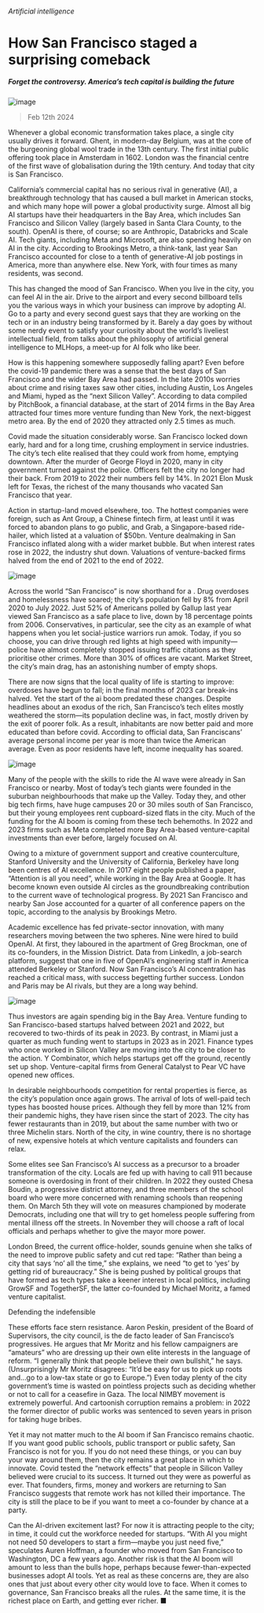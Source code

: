 ###### Artificial intelligence
# How San Francisco staged a surprising comeback 
##### Forget the controversy. America’s tech capital is building the future 
![image](images/20240217_FNP002.jpg) 
> Feb 12th 2024 
Whenever a global economic transformation takes place, a single city usually drives it forward. Ghent, in modern-day Belgium, was at the core of the burgeoning global wool trade in the 13th century. The first initial public offering took place in Amsterdam in 1602. London was the financial centre of the first wave of globalisation during the 19th century. And today that city is San Francisco. 
California’s commercial capital has no serious rival in generative  (AI), a breakthrough technology that has caused a bull market in American stocks, and which many hope will power a global productivity surge. Almost all big AI startups have their headquarters in the Bay Area, which includes San Francisco and Silicon Valley (largely based in Santa Clara County, to the south). OpenAI is there, of course; so are Anthropic, Databricks and Scale AI. Tech giants, including Meta and Microsoft, are also spending heavily on AI in the city. According to Brookings Metro, a think-tank, last year San Francisco accounted for close to a tenth of generative-AI job postings in America, more than anywhere else. New York, with four times as many residents, was second. 
This has changed the mood of San Francisco. When you live in the city, you can feel AI in the air. Drive to the airport and every second billboard tells you the various ways in which your business can improve by adopting AI. Go to a party and every second guest says that they are working on the tech or in an industry being transformed by it. Barely a day goes by without some nerdy event to satisfy your curiosity about the world’s liveliest intellectual field, from talks about the philosophy of artificial general intelligence to MLHops, a meet-up for AI folk who like beer. 
How is this happening somewhere supposedly falling apart? Even before the covid-19 pandemic there was a sense that the best days of San Francisco and the wider Bay Area had passed. In the late 2010s worries about crime and rising taxes saw other cities, including Austin, Los Angeles and Miami, hyped as the “next Silicon Valley”. According to data compiled by PitchBook, a financial database, at the start of 2014 firms in the Bay Area attracted four times more venture funding than New York, the next-biggest metro area. By the end of 2020 they attracted only 2.5 times as much.
Covid made the situation considerably worse. San Francisco locked down early, hard and for a long time, crushing employment in service industries. The city’s tech elite realised that they could work from home, emptying downtown. After the murder of George Floyd in 2020, many in city government turned against the police. Officers felt the city no longer had their back. From 2019 to 2022 their numbers fell by 14%. In 2021 Elon Musk left for Texas, the richest of the many thousands who vacated San Francisco that year. 
Action in startup-land moved elsewhere, too. The hottest companies were foreign, such as Ant Group, a Chinese fintech firm, at least until it was forced to abandon plans to go public, and Grab, a Singapore-based ride-hailer, which listed at a valuation of $50bn. Venture dealmaking in San Francisco inflated along with a wider market bubble. But when interest rates rose in 2022, the industry shut down. Valuations of venture-backed firms halved from the end of 2021 to the end of 2022.
![image](images/20240217_FNC371.png) 

Across the world “San Francisco” is now shorthand for a . Drug overdoses and homelessness have soared; the city’s population fell by 8% from April 2020 to July 2022. Just 52% of Americans polled by Gallup last year viewed San Francisco as a safe place to live, down by 18 percentage points from 2006. Conservatives, in particular, see the city as an example of what happens when you let social-justice warriors run amok. Today, if you so choose, you can drive through red lights at high speed with impunity—police have almost completely stopped issuing traffic citations as they prioritise other crimes. More than 30% of offices are vacant. Market Street, the city’s main drag, has an astonishing number of empty shops.
There are now signs that the local quality of life is starting to improve: overdoses have begun to fall; in the final months of 2023 car break-ins halved. Yet the start of the ai boom predated these changes. Despite headlines about an exodus of the rich, San Francisco’s tech elites mostly weathered the storm—its population decline was, in fact, mostly driven by the exit of poorer folk. As a result, inhabitants are now better paid and more educated than before covid. According to official data, San Franciscans’ average personal income per year is more than twice the American average. Even as poor residents have left, income inequality has soared.
![image](images/20240217_FNC372.png) 

Many of the people with the skills to ride the AI wave were already in San Francisco or nearby. Most of today’s tech giants were founded in the suburban neighbourhoods that make up the Valley. Today they, and other big tech firms, have huge campuses 20 or 30 miles south of San Francisco, but their young employees rent cupboard-sized flats in the city. Much of the funding for the AI boom is coming from these tech behemoths. In 2022 and 2023 firms such as Meta completed more Bay Area-based venture-capital investments than ever before, largely focused on AI. 
Owing to a mixture of government support and creative counterculture, Stanford University and the University of California, Berkeley have long been centres of AI excellence. In 2017 eight people published a paper, “Attention is all you need”, while working in the Bay Area at Google. It has become known even outside AI circles as the groundbreaking contribution to the current wave of technological progress. By 2021 San Francisco and nearby San Jose accounted for a quarter of all conference papers on the topic, according to the analysis by Brookings Metro. 
Academic excellence has fed private-sector innovation, with many researchers moving between the two spheres. Nine were hired to build OpenAI. At first, they laboured in the apartment of Greg Brockman, one of its co-founders, in the Mission District. Data from LinkedIn, a job-search platform, suggest that one in five of OpenAI’s engineering staff in America attended Berkeley or Stanford. Now San Francisco’s AI concentration has reached a critical mass, with success begetting further success. London and Paris may be AI rivals, but they are a long way behind. 
![image](images/20240217_FNC374.png) 

Thus investors are again spending big in the Bay Area. Venture funding to San Francisco-based startups halved between 2021 and 2022, but recovered to two-thirds of its peak in 2023. By contrast, in Miami just a quarter as much funding went to startups in 2023 as in 2021. Finance types who once worked in Silicon Valley are moving into the city to be closer to the action. Y Combinator, which helps startups get off the ground, recently set up shop. Venture-capital firms from General Catalyst to Pear VC have opened new offices. 
In desirable neighbourhoods competition for rental properties is fierce, as the city’s population once again grows. The arrival of lots of well-paid tech types has boosted house prices. Although they fell by more than 12% from their pandemic highs, they have risen since the start of 2023. The city has fewer restaurants than in 2019, but about the same number with two or three Michelin stars. North of the city, in wine country, there is no shortage of new, expensive hotels at which venture capitalists and founders can relax.
Some elites see San Francisco’s AI success as a precursor to a broader transformation of the city. Locals are fed up with having to call 911 because someone is overdosing in front of their children. In 2022 they ousted Chesa Boudin, a progressive district attorney, and three members of the school board who were more concerned with renaming schools than reopening them. On March 5th they will vote on measures championed by moderate Democrats, including one that will try to get homeless people suffering from mental illness off the streets. In November they will choose a raft of local officials and perhaps whether to give the mayor more power. 
London Breed, the current office-holder, sounds genuine when she talks of the need to improve public safety and cut red tape: “Rather than being a city that says ‘no’ all the time,” she explains, we need “to get to ‘yes’ by getting rid of bureaucracy.” She is being pushed by political groups that have formed as tech types take a keener interest in local politics, including GrowSF and TogetherSF, the latter co-founded by Michael Moritz, a famed venture capitalist.
Defending the indefensible
These efforts face stern resistance. Aaron Peskin, president of the Board of Supervisors, the city council, is the de facto leader of San Francisco’s progressives. He argues that Mr Moritz and his fellow campaigners are “amateurs” who are dressing up their own elite interests in the language of reform. “I generally think that people believe their own bullshit,” he says. (Unsurprisingly Mr Moritz disagrees: “It’d be easy for us to pick up roots and…go to a low-tax state or go to Europe.”) Even today plenty of the city government’s time is wasted on pointless projects such as deciding whether or not to call for a ceasefire in Gaza. The local NIMBY movement is extremely powerful. And cartoonish corruption remains a problem: in 2022 the former director of public works was sentenced to seven years in prison for taking huge bribes. 
Yet it may not matter much to the AI boom if San Francisco remains chaotic. If you want good public schools, public transport or public safety, San Francisco is not for you. If you do not need these things, or you can buy your way around them, then the city remains a great place in which to innovate. Covid tested the “network effects” that people in Silicon Valley believed were crucial to its success. It turned out they were as powerful as ever. That founders, firms, money and workers are returning to San Francisco suggests that remote work has not killed their importance. The city is still the place to be if you want to meet a co-founder by chance at a party.
Can the AI-driven excitement last? For now it is attracting people to the city; in time, it could cut the workforce needed for startups. “With AI you might not need 50 developers to start a firm—maybe you just need five,” speculates Auren Hoffman, a founder who moved from San Francisco to Washington, DC a few years ago. Another risk is that the AI boom will amount to less than the bulls hope, perhaps because fewer-than-expected businesses adopt AI tools. Yet as real as these concerns are, they are also ones that just about every other city would love to face. When it comes to governance, San Francisco breaks all the rules. At the same time, it is the richest place on Earth, and getting ever richer. ■

